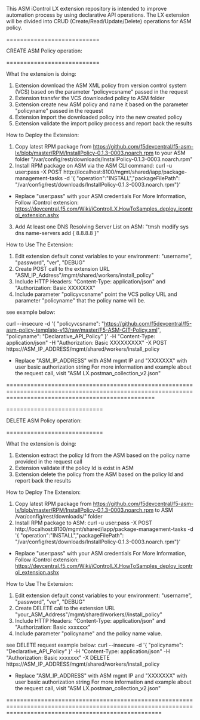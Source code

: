 This ASM iControl LX extension repository is intended to improve automation process by using declarative API operations.
The LX extension will be divided into CRUD (Create/Read/Update/Delete) operations for ASM policy.



===========================

CREATE ASM Policy operation:

===========================

What the extension is doing:
1. Extension download the ASM XML policy from version control system (VCS) based on the parameter "policyvcsname" passed in the request
2. Extension transfer the VCS downloaded policy to ASM folder 
3. Extension create new ASM policy and name it based on the parameter "policyname" passed in the request
4. Extension import the downloaded policy into the new created policy
5. Extension validate the import policy process and report back the results

How to Deploy the Extension:
1. Copy latest RPM package from https://github.com/f5devcentral/f5-asm-lx/blob/master/RPM/InstallPolicy-0.1.3-0003.noarch.rpm to your ASM folder "/var/config/rest/downloads/InstallPolicy-0.1.3-0003.noarch.rpm" 
2. Install RPM package on ASM via the ASM CLI command: 
curl -u user:pass -X POST http://localhost:8100/mgmt/shared/iapp/package-management-tasks -d '{ "operation":"INSTALL","packageFilePath": "/var/config/rest/downloads/InstallPolicy-0.1.3-0003.noarch.rpm"}'

- Replace "user:pass" with your ASM credentials
For More Information, Follow iControl extension: https://devcentral.f5.com/Wiki/iControlLX.HowToSamples_deploy_icontrol_extension.ashx   

3. Add At least one DNS Resolving Server List on ASM: "tmsh modify sys dns name-servers add { 8.8.8.8 }"


How to Use The Extension:
1. Edit extension default const variables to your environment: "username", "password", "ver", "DEBUG"
2. Create POST call to the extension URL "ASM_IP_Address"/mgmt/shared/workers/install_policy"
3. Include HTTP Headers: "Content-Type: application/json" and "Authorization: Basic XXXXXXX"
4. Include parameter "policyvcsname" point the VCS policy URL and parameter "policyname" that the policy name will be. 

see example below:

curl --insecure -d '{ "policyvcsname": "https://github.com/f5devcentral/f5-asm-policy-template-v13/raw/master/F5-ASM-GIT-Policy.xml", "policyname": "Declarative_API_Policy" }' -H "Content-Type: application/json" -H "Authorization: Basic XXXXXXXXX" -X POST https://ASM_IP_ADDRESS/mgmt/shared/workers/install_policy

- Replace "ASM_IP_ADDRESS" with ASM mgmt IP and "XXXXXXX" with user basic authorization string
For more information and example about the request call, visit "ASM LX.postman_collection_v2.json"

=======================================================================================================================================================


============================

DELETE ASM Policy operation:

============================

What the extension is doing:
1. Extension extract the policy Id from the ASM based on the policy name provided in the request call
2. Extension validate if the policy Id is exist in ASM
3. Extension delete the policy from the ASM based on the policy Id and report back the results

How to Deploy The Extension:
1. Copy latest RPM package from https://github.com/f5devcentral/f5-asm-lx/blob/master/RPM/InstallPolicy-0.1.3-0003.noarch.rpm to ASM /var/config/rest/downloads/" folder
2. Install RPM package to ASM: curl -u user:pass -X POST http://localhost:8100/mgmt/shared/iapp/package-management-tasks -d '{ "operation":"INSTALL","packageFilePath": "/var/config/rest/downloads/InstallPolicy-0.1.3-0003.noarch.rpm"}'

- Replace "user:pass" with your ASM credentials
For More Information, Follow iControl extension: https://devcentral.f5.com/Wiki/iControlLX.HowToSamples_deploy_icontrol_extension.ashx

How to Use The Extension:
1. Edit extension default const variables to your environment: "username", "password", "ver", "DEBUG"
2. Create DELETE call to the extension URL "your_ASM_Address"/mgmt/shared/workers//install_policy"
3. Include HTTP Headers: "Content-Type: application/json" and "Authorization: Basic xxxxxxx"
4. Include parameter "policyname" and the policy name value. 

see DELETE request example below:
curl --insecure -d '{ "policyname": "Declarative_API_Policy" }' -H "Content-Type: application/json" -H "Authorization: Basic xxxxxxx" -X DELETE https://ASM_IP_ADDRESS/mgmt/shared/workers/install_policy

- Replace "ASM_IP_ADDRESS" with ASM mgmt IP and "XXXXXXX" with user basic authorization string
For more information and example about the request call, visit "ASM LX.postman_collection_v2.json"

=========================================================================================================================================================
